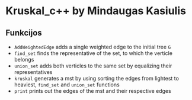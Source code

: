 # Kruskal_c++ by Mindaugas Kasiulis
## Funkcijos

- ```AddWeightedEdge``` adds a single weighted edge to the initial tree ```G```
- ```find_set``` finds the representative of the set, to which the verticle belongs
- ```union_set``` adds both verticles to the same set by equalizing their representatives
- ```kruskal``` generates a mst by using sorting the edges from lightest to heaviest, ```find_set``` and ```union_set``` functions
- ```print``` prints out the edges of the mst and their respective edges